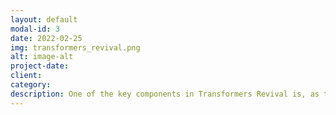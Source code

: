 ```yaml
---
layout: default
modal-id: 3
date: 2022-02-25
img: transformers_revival.png
alt: image-alt
project-date: 
client:
category:
description: One of the key components in Transformers Revival is, as the name suggests, transformations. Not only between robot mode and vehicle mode, but also between robot arm and various weapons. The transformations work in a special way that makes them fully seamless:<br><br>All modes use the exact same 3D model, only difference being the rotations and offsets of each cube; all other properties, such as dimensions, UV mappings, and names stay the same. For each mode, a “snapshot” is first taken of the model, and its rotation and offset data is saved. With the cubes sharing the same names across snapshots, the model can easily be morphed between snapshot states using linear interpolation.
---
```


